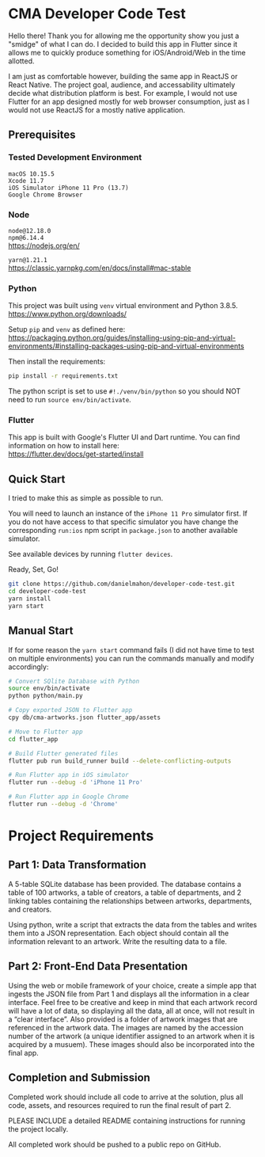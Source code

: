 # CMA Developer Code Test

Hello there! Thank you for allowing me the opportunity show you just a "smidge" of what I can do. I decided to build this app in Flutter since it allows me to quickly produce something for iOS/Android/Web in the time allotted.

I am just as comfortable however, building the same app in ReactJS or React Native. The project goal, audience, and accessability ultimately decide what distribution platform is best. For example, I would not use Flutter for an app designed mostly for web browser consumption, just as I would not use ReactJS for a mostly native application.

## Prerequisites

### Tested Development Environment

`macOS 10.15.5`  
`Xcode 11.7`  
`iOS Simulator iPhone 11 Pro (13.7)`  
`Google Chrome Browser`

### Node

`node@12.18.0`  
`npm@6.14.4`  
https://nodejs.org/en/

`yarn@1.21.1`  
https://classic.yarnpkg.com/en/docs/install#mac-stable

### Python

This project was built using `venv` virtual environment and Python 3.8.5.
https://www.python.org/downloads/

Setup `pip` and `venv` as defined here:  
https://packaging.python.org/guides/installing-using-pip-and-virtual-environments/#installing-packages-using-pip-and-virtual-environments

Then install the requirements:

```bash
pip install -r requirements.txt
```

The python script is set to use `#!./venv/bin/python` so you should NOT need to run `source env/bin/activate`.

### Flutter

This app is built with Google's Flutter UI and Dart runtime. You can find information on how to install here:  
https://flutter.dev/docs/get-started/install

## Quick Start

I tried to make this as simple as possible to run.

You will need to launch an instance of the `iPhone 11 Pro` simulator first. If you do not have access to that specific simulator you have change the corresponding `run:ios` npm script in `package.json` to another available simulator.

See available devices by running `flutter devices`.

Ready, Set, Go!

```bash
git clone https://github.com/danielmahon/developer-code-test.git
cd developer-code-test
yarn install
yarn start
```

## Manual Start

If for some reason the `yarn start` command fails (I did not have time to test on multiple environments) you can run the commands manually and modify accordingly:

```bash
# Convert SQlite Database with Python
source env/bin/activate
python python/main.py

# Copy exported JSON to Flutter app
cpy db/cma-artworks.json flutter_app/assets

# Move to Flutter app
cd flutter_app

# Build Flutter generated files
flutter pub run build_runner build --delete-conflicting-outputs

# Run Flutter app in iOS simulator
flutter run --debug -d 'iPhone 11 Pro'

# Run Flutter app in Google Chrome
flutter run --debug -d 'Chrome'

```

# Project Requirements

## Part 1: Data Transformation

A 5-table SQLite database has been provided. The database contains a table of 100 artworks, a table of creators, a table of departments, and 2 linking tables containing the relationships between artworks, departments, and creators.

Using python, write a script that extracts the data from the tables and writes them into a JSON representation. Each object should contain all the information relevant to an artwork. Write the resulting data to a file.

## Part 2: Front-End Data Presentation

Using the web or mobile framework of your choice, create a simple app that ingests the JSON file from Part 1 and displays all the information in a clear interface. Feel free to be creative and keep in mind that each artwork record will have a lot of data, so displaying all the data, all at once, will not result in a “clear interface”. Also provided is a folder of artwork images that are referenced in the artwork data. The images are named by the accession number of the artwork (a unique identifier assigned to an artwork when it is acquired by a musuem). These images should also be incorporated into the final app.

## Completion and Submission

Completed work should include all code to arrive at the solution, plus all code, assets, and resources required to run the final result of part 2.

PLEASE INCLUDE a detailed README containing instructions for running the project locally.

All completed work should be pushed to a public repo on GitHub.
